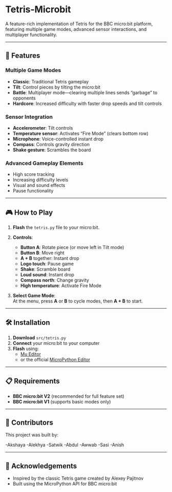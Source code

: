 # Tetris-Microbit

A feature-rich implementation of Tetris for the BBC micro:bit platform, featuring multiple game modes, advanced sensor interactions, and multiplayer functionality.

---

## 🚀 Features

### Multiple Game Modes
- **Classic**: Traditional Tetris gameplay  
- **Tilt**: Control pieces by tilting the micro:bit  
- **Battle**: Multiplayer mode—clearing multiple lines sends “garbage” to opponents  
- **Hardcore**: Increased difficulty with faster drop speeds and tilt controls  

### Sensor Integration
- **Accelerometer**: Tilt controls  
- **Temperature sensor**: Activates “Fire Mode” (clears bottom row)  
- **Microphone**: Voice-controlled instant drop  
- **Compass**: Controls gravity direction  
- **Shake gesture**: Scrambles the board  

### Advanced Gameplay Elements
- High score tracking  
- Increasing difficulty levels  
- Visual and sound effects  
- Pause functionality  

---

## 🎮 How to Play

1. **Flash** the `tetris.py` file to your micro:bit.  
2. **Controls**:
   - **Button A**: Rotate piece (or move left in Tilt mode)  
   - **Button B**: Move right  
   - **A + B** together: Instant drop  
   - **Logo touch**: Pause game  
   - **Shake**: Scramble board  
   - **Loud sound**: Instant drop  
   - **Compass north**: Change gravity  
   - **High temperature**: Activate Fire Mode  

3. **Select Game Mode**:  
   At the menu, press **A** or **B** to cycle modes, then **A + B** to start.

---

## 🛠 Installation

1. **Download** `src/tetris.py`  
2. **Connect** your micro:bit to your computer  
3. **Flash** using:
   - [Mu Editor](https://codewith.mu/)  
   - or the official [MicroPython Editor](https://python.microbit.org/)  

---

## 📋 Requirements

- **BBC micro:bit V2** (recommended for full feature set)  
- **BBC micro:bit V1** (supports basic modes only)  

---

## 🤝 Contributors

This project was built by:

-Akshaya
-Alekhya
-Satwik
-Abdul
-Awwab
-Sasi
-Anish

---

## 🙏 Acknowledgements

- Inspired by the classic Tetris game created by Alexey Pajitnov  
- Built using the MicroPython API for BBC micro:bit  
